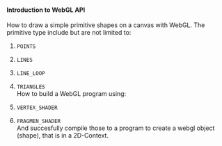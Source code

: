 #### Introduction to WebGL API

How to draw a simple primitive shapes on a canvas with WebGL.
The primitive type include but are not limited to:

1. `POINTS`
2. `LINES`
3. `LINE_LOOP`
4. `TRIANGLES`
   <br>
   How to build a WebGL program using:

5. `VERTEX_SHADER`
6. `FRAGMEN_SHADER`
   <br>
   And succesfully compile those to a program to create a webgl object (shape), that is in a 2D-Context.
